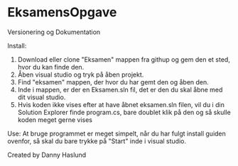 # EksamensOpgave
Versionering og Dokumentation



Install:
1. Download eller clone "Eksamen" mappen fra githup og gem den et sted, hvor du kan finde den.
2. Åben visual studio og tryk på åben projekt.
3. Find "eksamen" mappen, der hvor du har gemt den og åben den.
4. Inde i mappen, er der en Eksamen.sln fil, det er den du skal åbne med dit visual studio.
5. Hvis koden ikke vises efter at have åbnet eksamen.sln filen, vil du i din Solution Explorer finde
   program.cs, bare doublet klik på den og så skulle koden meget gerne vises
   
Use:
At bruge programmet er meget simpelt, når du har fulgt install guiden ovenfor, så skal du bare trykke
på "Start" inde i visual studio.

Created by Danny Haslund